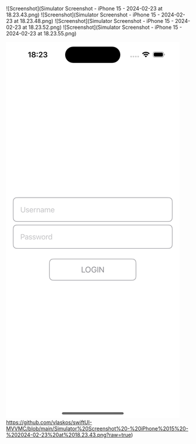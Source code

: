 ![Screenshot](Simulator Screenshot - iPhone 15 - 2024-02-23 at 18.23.43.png)
![Screenshot](Simulator Screenshot - iPhone 15 - 2024-02-23 at 18.23.48.png)
![Screenshot](Simulator Screenshot - iPhone 15 - 2024-02-23 at 18.23.52.png)
![Screenshot](Simulator Screenshot - iPhone 15 - 2024-02-23 at 18.23.55.png)

![First screen](https://github.com/vlaskos/swiftUI-MVVMC/blob/main/Simulator%20Screenshot%20-%20iPhone%2015%20-%202024-02-23%20at%2018.23.43.png?raw=true)https://github.com/vlaskos/swiftUI-MVVMC/blob/main/Simulator%20Screenshot%20-%20iPhone%2015%20-%202024-02-23%20at%2018.23.43.png?raw=true)
